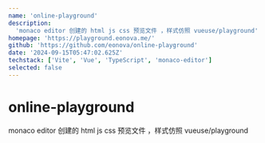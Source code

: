 ```yaml
---
name: 'online-playground'
description:
  'monaco editor 创建的 html js css 预览文件 ，样式仿照 vueuse/playground'
homepage: 'https://playground.eonova.me/'
github: 'https://github.com/eonova/online-playground'
date: '2024-09-15T05:47:02.625Z'
techstack: ['Vite', 'Vue', 'TypeScript', 'monaco-editor']
selected: false
---
```


# online-playground

monaco editor 创建的 html js css 预览文件 ，样式仿照 vueuse/playground
